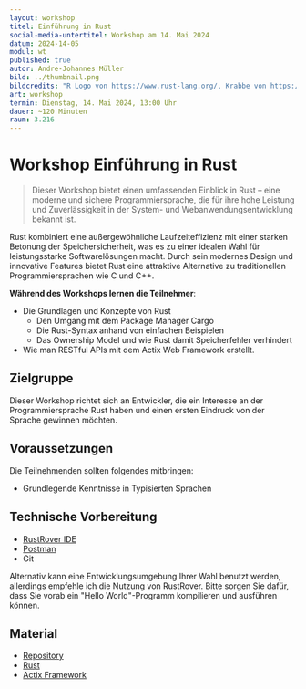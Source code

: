 ```yaml
---
layout: workshop
titel: Einführung in Rust
social-media-untertitel: Workshop am 14. Mai 2024
datum: 2024-14-05
modul: wt
published: true
autor: Andre-Johannes Müller
bild: ../thumbnail.png
bildcredits: "R Logo von https://www.rust-lang.org/, Krabbe von https://rustacean.net/"
art: workshop
termin: Dienstag, 14. Mai 2024, 13:00 Uhr
dauer: ~120 Minuten
raum: 3.216
---
```


# Workshop Einführung in Rust

> Dieser Workshop bietet einen umfassenden Einblick in Rust – eine moderne und sichere Programmiersprache, die für ihre hohe Leistung und Zuverlässigkeit in der System- und Webanwendungsentwicklung bekannt ist.

Rust kombiniert eine außergewöhnliche Laufzeiteffizienz mit einer starken Betonung der Speichersicherheit, was es zu einer idealen Wahl für leistungsstarke Softwarelösungen macht. Durch sein modernes Design und innovative Features bietet Rust eine attraktive Alternative zu traditionellen Programmiersprachen wie C und C++.

**Während des Workshops lernen die Teilnehmer**:

* Die Grundlagen und Konzepte von Rust
    * Den Umgang mit dem Package Manager Cargo
    * Die Rust-Syntax anhand von einfachen Beispielen
    * Das Ownership Model und wie Rust damit Speicherfehler verhindert
* Wie man RESTful APIs mit dem Actix Web Framework erstellt.


## Zielgruppe

Dieser Workshop richtet sich an Entwickler, die ein Interesse an der Programmiersprache Rust haben und einen ersten Eindruck von der Sprache gewinnen möchten.


## Voraussetzungen

Die Teilnehmenden sollten folgendes mitbringen:

* Grundlegende Kenntnisse in Typisierten Sprachen 


## Technische Vorbereitung
* [RustRover IDE](https://www.jetbrains.com/de-de/rust/) 
* [Postman](https://www.postman.com/downloads/)
* Git

Alternativ kann eine Entwicklungsumgebung Ihrer Wahl benutzt werden, allerdings empfehle ich die Nutzung von RustRover. Bitte sorgen Sie dafür, dass Sie vorab ein "Hello World"-Programm kompilieren und ausführen können.


## Material

* [Repository](https://github.com/Amueller36/rust-workshop)
* [Rust](https://www.rust-lang.org/)
* [Actix Framework](https://actix.rs/)
